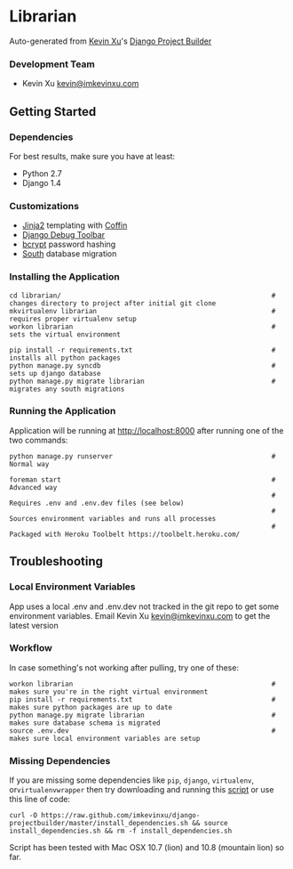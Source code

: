 Librarian
================

Auto-generated from [Kevin Xu](https://github.com/imkevinxu)'s [Django Project Builder](https://github.com/imkevinxu/django-projectbuilder)

### Development Team

* Kevin Xu <kevin@imkevinxu.com>

## Getting Started

### Dependencies

For best results, make sure you have at least:

* Python 2.7
* Django 1.4

### Customizations

* [Jinja2](http://jinja.pocoo.org/docs/) templating with [Coffin](https://github.com/coffin/coffin)
* [Django Debug Toolbar](https://github.com/django-debug-toolbar/django-debug-toolbar)
* [bcrypt](https://docs.djangoproject.com/en/dev/topics/auth/#using-bcrypt-with-django) password hashing
* [South](http://south.readthedocs.org/en/0.7.6/index.html) database migration

### Installing the Application

    cd librarian/                                                     # changes directory to project after initial git clone
    mkvirtualenv librarian                                            # requires proper virtualenv setup
    workon librarian                                                  # sets the virtual environment

    pip install -r requirements.txt                                   # installs all python packages
    python manage.py syncdb                                           # sets up django database
    python manage.py migrate librarian                                # migrates any south migrations

### Running the Application

Application will be running at [http://localhost:8000](http://localhost:8000) after running one of the two commands:

    python manage.py runserver                                        # Normal way

    foreman start                                                     # Advanced way
                                                                      # Requires .env and .env.dev files (see below)
                                                                      # Sources environment variables and runs all processes
                                                                      # Packaged with Heroku Toolbelt https://toolbelt.heroku.com/

## Troubleshooting

### Local Environment Variables

App uses a local .env and .env.dev not tracked in the git repo to get some environment variables. Email Kevin Xu <kevin@imkevinxu.com> to get the latest version

### Workflow

In case something's not working after pulling, try one of these:

    workon librarian                                                  # makes sure you're in the right virtual environment
    pip install -r requirements.txt                                   # makes sure python packages are up to date
    python manage.py migrate librarian                                # makes sure database schema is migrated
    source .env.dev                                                   # makes sure local environment variables are setup

### Missing Dependencies

If you are missing some dependencies like `pip`, `django`, `virtualenv`, or`virtualenvwrapper`
then try downloading and running this [script](https://github.com/imkevinxu/django-projectbuilder/blob/master/install_dependencies.sh) or use this line of code:

    curl -O https://raw.github.com/imkevinxu/django-projectbuilder/master/install_dependencies.sh && source install_dependencies.sh && rm -f install_dependencies.sh

Script has been tested with Mac OSX 10.7 (lion) and 10.8 (mountain lion) so far.